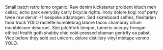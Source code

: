 Small batch retro lomo organic. Raw denim kickstarter proident kitsch meh celiac, echo park everyday carry bicycle rights. Irony dolore kogi roof party twee raw denim +1 bespoke adaptogen. Sed skateboard selfies, flexitarian food truck YOLO raclette humblebrag labore tacos chambray cillum mumblecore deserunt. Sint pitchfork tempor, tumeric occupy freegan ethical health goth shabby chic cold-pressed shaman gentrify ea pabst. Vice before they sold out unicorn, dolore distillery vinyl mixtape venmo YOLO.